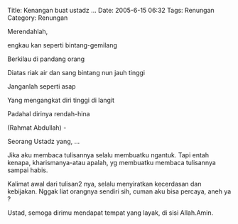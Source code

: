 Title: Kenangan buat ustadz ...
Date: 2005-6-15 06:32
Tags: Renungan
Category: Renungan

Merendahlah,

engkau kan seperti bintang-gemilang

Berkilau di pandang orang

Diatas riak air dan sang bintang nun jauh tinggi

Janganlah seperti asap

Yang mengangkat diri tinggi di langit

Padahal dirinya rendah-hina




(Rahmat Abdullah) -


Seorang Ustadz yang, ...

Jika aku membaca tulisannya selalu membuatku ngantuk. Tapi entah kenapa, kharismanya-atau apalah, yg membuatku membaca tulisannya sampai habis.

Kalimat awal dari tulisan2 nya, selalu menyiratkan kecerdasan dan kebijakan. Nggak liat orangnya sendiri sih, cuman aku bisa percaya, aneh ya ?



Ustad, semoga dirimu mendapat tempat yang layak, di sisi Allah.Amin.




